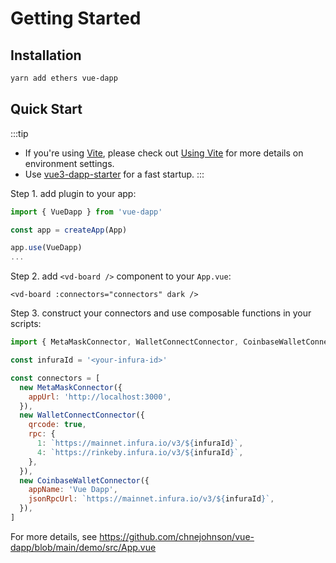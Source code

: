 # Getting Started

## Installation

```bash
yarn add ethers vue-dapp
```

## Quick Start

:::tip
- If you're using [Vite](https://vitejs.dev/), please check out [Using Vite](/using-vite.html) for more details on environment settings.
- Use [vue3-dapp-starter](https://github.com/chnejohnson/vue3-dapp-starter) for a fast startup.
:::

Step 1. add plugin to your app:

```javascript
import { VueDapp } from 'vue-dapp'

const app = createApp(App)

app.use(VueDapp)
...
```

Step 2. add `<vd-board />` component to your `App.vue`:

```vue
<vd-board :connectors="connectors" dark />
```

Step 3. construct your connectors and use composable functions in your scripts:

```js
import { MetaMaskConnector, WalletConnectConnector, CoinbaseWalletConnector } from 'vue-dapp'

const infuraId = '<your-infura-id>'

const connectors = [
  new MetaMaskConnector({
    appUrl: 'http://localhost:3000',
  }),
  new WalletConnectConnector({
    qrcode: true,
    rpc: {
      1: `https://mainnet.infura.io/v3/${infuraId}`,
      4: `https://rinkeby.infura.io/v3/${infuraId}`,
    },
  }),
  new CoinbaseWalletConnector({
    appName: 'Vue Dapp',
    jsonRpcUrl: `https://mainnet.infura.io/v3/${infuraId}`,
  }),
]
```

For more details, see https://github.com/chnejohnson/vue-dapp/blob/main/demo/src/App.vue